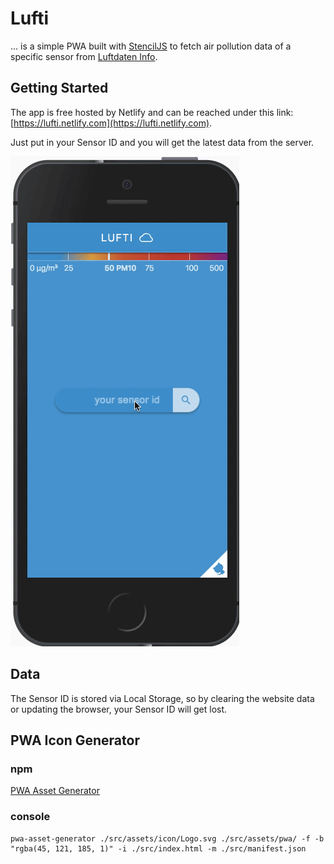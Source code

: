 # Lufti

... is a simple PWA built with [StencilJS](https://stenciljs.com/) to fetch air pollution data of a specific sensor from [Luftdaten Info](https://luftdaten.info/).

## Getting Started

The app is free hosted by Netlify and can be reached under this link: [https://lufti.netlify.com](https://lufti.netlify.com).

Just put in your Sensor ID and you will get the latest data from the server.

![lufti](https://github.com/StefanKandlbinder/lufti/raw/master/src/assets/gif/Lufti.gif)

## Data

The Sensor ID is stored via Local Storage, so by clearing the website data or updating the browser, your Sensor ID will get lost.

## PWA Icon Generator

### npm
[PWA Asset Generator](https://www.npmjs.com/package/pwa-asset-generator)

### console
```
pwa-asset-generator ./src/assets/icon/Logo.svg ./src/assets/pwa/ -f -b "rgba(45, 121, 185, 1)" -i ./src/index.html -m ./src/manifest.json
```
